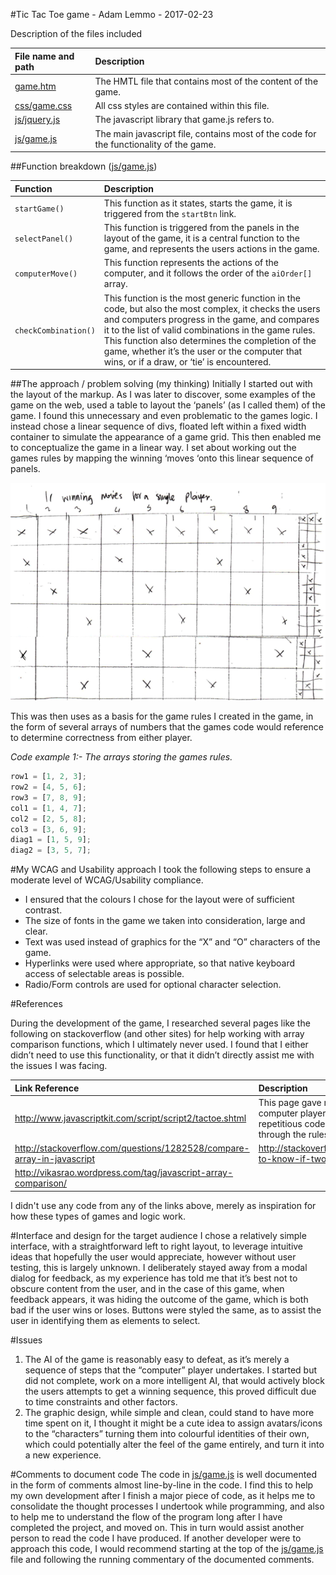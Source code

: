 #Tic Tac Toe game - Adam Lemmo - 2017-02-23

Description of the files included

| File name and path       | Description           | 
|:------------- |:-------------| 
|[game.htm](game.htm) | The HMTL file that contains most of the content of the game.|
|[css/game.css](css/game.css) | All css styles are contained within this file. |
|[js/jquery.js](js/jquery.js) | The javascript library that game.js refers to. |
|[js/game.js](js/game.js) | The main javascript file, contains most of the code for the functionality of the game.|

##Function breakdown ([js/game.js](js/game.js))

| Function       | Description           | 
|:------------- |:-------------| 
|`startGame()` | This function as it states, starts the game, it is triggered from the `startBtn` link. |
|`selectPanel()` | This function is triggered from the panels in the layout of the game, it is a central function to the game, and represents the users actions in the game.|
|`computerMove()` | This function represents the actions of the computer, and it follows the order of the `aiOrder[]` array.|
|`checkCombination()` | This function is the most generic function in the code, but also the most complex, it checks the users and computers progress in the game, and compares it to the list of valid combinations in the game rules.  This function also determines the completion of the game, whether it’s the user or the computer that wins, or if a draw, or ‘tie’ is encountered.|

##The approach / problem solving (my thinking)
Initially I started out with the layout of the markup. As I was later to discover, some examples of the game on the web, used a table to layout the ‘panels’ (as I called them) of the game. I found this unnecessary and even problematic to the games logic. I instead chose a linear sequence of divs, floated left within a fixed width container to simulate the appearance of a game grid. This then enabled me to conceptualize the game in a linear way. I set about working out the games rules by mapping the winning ‘moves ‘onto this linear sequence of panels.

![alt text](doc/tic-tac-toe-sketch.png)

This was then uses as a basis for the game rules I created in the game, in the form of several arrays of numbers that the games code would reference to determine correctness from either player.

_Code example 1:- The arrays storing the games rules._

```javascript
row1 = [1, 2, 3];
row2 = [4, 5, 6];
row3 = [7, 8, 9];
col1 = [1, 4, 7];
col2 = [2, 5, 8];
col3 = [3, 6, 9];
diag1 = [1, 5, 9];
diag2 = [3, 5, 7];
```

#My WCAG and Usability approach
I took the following steps to ensure a moderate level of WCAG/Usability compliance.
*	I ensured that the colours I chose for the layout were of sufficient contrast.
*	The size of fonts in the game we taken into consideration, large and clear.
*	Text was used instead of graphics for the “X” and “O” characters of the game.
*	Hyperlinks were used where appropriate, so that native keyboard access of selectable areas is possible.
*	Radio/Form controls are used for optional character selection.

#References

During the development of the game, I researched several pages like the following on stackoverflow (and other sites) for help working with array comparison functions, which I ultimately never used. I found that I either didn’t need to use this functionality, or that it didn’t directly assist me with the issues I was facing.

| Link Reference       | Description           | 
|:------------- |:-------------| 
|http://www.javascriptkit.com/script/script2/tactoe.shtml| This page gave me insight into the rules of the computer player/AI, I was a bit disappointed with the repetitious code however, so I made my logic loop through the rules instead.|
|http://stackoverflow.com/questions/1282528/compare-array-in-javascript|http://stackoverflow.com/questions/6229197/how-to-know-if-two-arrays-have-the-same-values|
|http://vikasrao.wordpress.com/tag/javascript-array-comparison/||
 
I didn't use any code from any of the links above, merely as inspiration for how these types of games and logic work.

#Interface and design for the target audience
I chose a relatively simple interface, with a straightforward left to right layout, to leverage intuitive ideas that hopefully the user would appreciate, however without user testing, this is largely unknown. I deliberately stayed away from a modal dialog for feedback, as my experience has told me that it’s best not to obscure content from the user, and in the case of this game, when feedback appears, it was hiding the outcome of the game, which is both bad if the user wins or loses. Buttons were styled the same, as to assist the user in identifying them as elements to select.

#Issues
1. The AI of the game is reasonably easy to defeat, as it’s merely a sequence of steps that the “computer” player undertakes. I started but did not complete, work on a more intelligent AI, that would actively block the users attempts to get a winning sequence, this proved difficult due to time constraints and other factors.
2. The graphic design, while simple and clean, could stand to have more time spent on it, I thought it might be a cute idea to assign avatars/icons to the “characters” turning them into colourful identities of their own, which could potentially alter the feel of the game entirely, and turn it into a new experience.

#Comments to document code
The code in [js/game.js](js/game.js) is well documented in the form of comments almost line-by-line in the code. I find this to help my own development after I finish a major piece of code, as it helps me to consolidate the thought processes I undertook while programming, and also to help me to understand the flow of the program long after I have completed the project, and moved on. This in turn would assist another person to read the code I have produced. If another developer were to approach this code, I would recommend starting at the top of the [js/game.js](js/game.js) file and following the running commentary of the documented comments.
